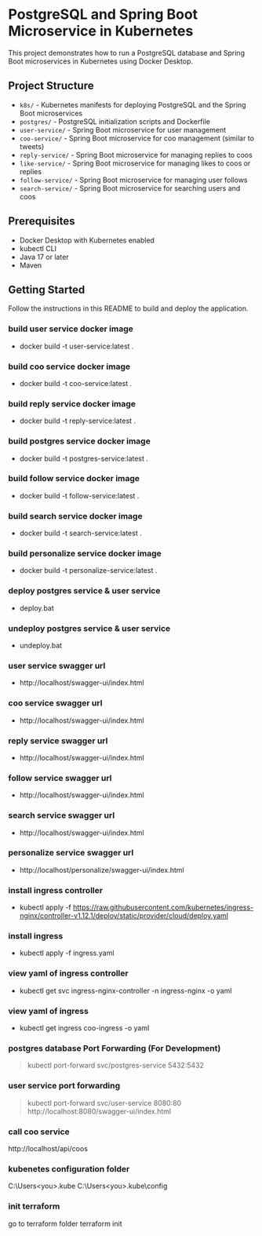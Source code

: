 # PostgreSQL and Spring Boot Microservice in Kubernetes

This project demonstrates how to run a PostgreSQL database and Spring Boot microservices in Kubernetes using Docker Desktop.

## Project Structure

- `k8s/` - Kubernetes manifests for deploying PostgreSQL and the Spring Boot microservices
- `postgres/` - PostgreSQL initialization scripts and Dockerfile
- `user-service/` - Spring Boot microservice for user management
- `coo-service/` - Spring Boot microservice for coo management (similar to tweets)
- `reply-service/` - Spring Boot microservice for managing replies to coos
- `like-service/` - Spring Boot microservice for managing likes to coos or replies
- `follow-service/` - Spring Boot microservice for managing user follows
- `search-service/` - Spring Boot microservice for searching users and coos

## Prerequisites

- Docker Desktop with Kubernetes enabled
- kubectl CLI
- Java 17 or later
- Maven

## Getting Started

Follow the instructions in this README to build and deploy the application.

### build user service docker image
- docker build -t user-service:latest .

### build coo service docker image
- docker build -t coo-service:latest .

### build reply service docker image
- docker build -t reply-service:latest .

### build postgres service docker image
- docker build -t postgres-service:latest .

### build follow service docker image
- docker build -t follow-service:latest .

### build search service docker image
- docker build -t search-service:latest .

### build personalize service docker image
- docker build -t personalize-service:latest .

### deploy postgres service & user service
- deploy.bat

### undeploy postgres service & user service
- undeploy.bat

### user service swagger url
- http://localhost/swagger-ui/index.html

### coo service swagger url
- http://localhost/swagger-ui/index.html

### reply service swagger url
- http://localhost/swagger-ui/index.html

### follow service swagger url
- http://localhost/swagger-ui/index.html

### search service swagger url
- http://localhost/swagger-ui/index.html

### personalize service swagger url
- http://localhost/personalize/swagger-ui/index.html

### install ingress controller
- kubectl apply -f https://raw.githubusercontent.com/kubernetes/ingress-nginx/controller-v1.12.1/deploy/static/provider/cloud/deploy.yaml

### install ingress
- kubectl apply -f ingress.yaml

### view yaml of ingress controller
- kubectl get svc ingress-nginx-controller -n ingress-nginx -o yaml

### view yaml of ingress
- kubectl get ingress coo-ingress -o yaml

### postgres database Port Forwarding (For Development)
>kubectl port-forward svc/postgres-service 5432:5432

### user service port forwarding
>kubectl port-forward svc/user-service 8080:80
http://localhost:8080/swagger-ui/index.html

### call coo service
http://localhost/api/coos

### kubenetes configuration folder
C:\Users\<you>\.kube
C:\Users\<you>\.kube\config

### init terraform
go to terraform folder
terraform init